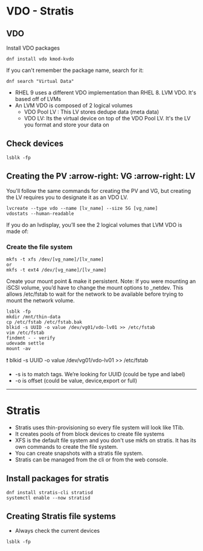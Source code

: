 # VDO - Stratis

## VDO

Install VDO packages
```
dnf install vdo kmod-kvdo
```

If you can't remember the package name, search for it:
```
dnf search "Virtual Data"
```

- RHEL 9 uses a different VDO implementation than RHEL 8. LVM VDO. It's based off of LVMs
- An LVM VDO is composed of 2 logical volumes
  - VDO Pool LV : This LV stores dedupe data (meta data)
  - VDO LV: Its the virtual device on top of the VDO Pool LV. It's the LV you format and store your data on

## Check devices
```
lsblk -fp
```

## Creating the PV :arrow-right: VG :arrow-right: LV
You'll follow the same commands for creating the PV and VG, but creating the LV requires you to designate it as an VDO LV.
```
lvcreate --type vdo --name [lv_name] --size 5G [vg_name]
vdostats --human-readable
```
If you do an lvdisplay, you’ll see the 2 logical volumes that LVM VDO is made of:

### Create the file system 
```
mkfs -t xfs /dev/[vg_name]/[lv_name]
or 
mkfs -t ext4 /dev/[vg_name]/[lv_name]
```

Create your mount point & make it persistent. Note: If you were mounting an iSCSI volume, you’d have to change the mount options to _netdev. This allows /etc/fstab to wait for the network to be available before trying to mount the network volume.
```
lsblk -fp  
mkdir /mnt/thin-data
cp /etc/fstab /etc/fstab.bak
blkid -s UUID -o value /dev/vg01/vdo-lv01 >> /etc/fstab
vim /etc/fstab
findmnt - - verify
udevadm settle
mount -av
```

:heavy_exclamation_mark: blkid -s UUID -o value /dev/vg01/vdo-lv01 >> /etc/fstab
- -s is to match tags. We’re looking for UUID (could be type and label)
- -o is offset (could be value, device,export or full)

---
# Stratis

- Stratis uses thin-provisioning so every file system will look like 1Tib.
- It creates pools of from block devices to create file systems
- XFS is the default file system and you don't use mkfs on stratis. It has its own commands to create the file system.
- You can create snapshots with a stratis file system.
- Stratis can be managed from the cli or from the web console.

## Install packages for stratis
```
dnf install stratis-cli stratisd
systemctl enable --now stratisd
```
## Creating Stratis file systems
- Always check the current devices
```
lsblk -fp
```


